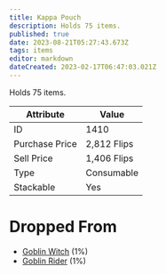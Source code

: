 ```yaml
---
title: Kappa Pouch
description: Holds 75 items.
published: true
date: 2023-08-21T05:27:43.673Z
tags: items
editor: markdown
dateCreated: 2023-02-17T06:47:03.021Z
---
```


Holds 75 items.

|Attribute|Value|
|-|-|
|ID|1410|
|Purchase Price|2,812 Flips|
|Sell Price|1,406 Flips|
|Type|Consumable|
|Stackable|Yes|


# Dropped From
 * [Goblin Witch](/monsters/goblin-witch) (1%)
 * [Goblin Rider](/monsters/goblin-rider) (1%)
